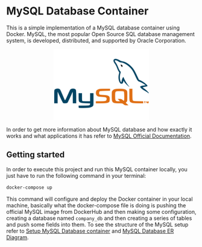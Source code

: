 # **MySQL Database Container**

This is a simple implementation of a MySQL database container using Docker. MySQL, the most popular Open Source SQL database management system, is developed, distributed, and supported by Oracle Corporation.

<p align="center">
  <img src="./assets/imgs/mysql_logo.png" width=50%/>
</p>


In order to get more information about MySQL database and how exactly it works and what applications it has refer to [MySQL Official Documentation](https://dev.mysql.com/doc/).

## Getting started
In order to execute this project and run this MySQL container locally, you just have to run the following command in your terminal:

```bash
docker-compose up
```

This command will configure and deploy the Docker container in your local machine, basically what the docker-compose file is doing is pushing the official MySQL image from DockerHub and then making some configuration, creating a database named `company_db` and then creating a series of tables and push some fields into them. To see the structure of the MySQL setup refer to [Setup MySQL Database container](./assets/pdfs/company-database.pdf) and [MySQL Database ER Diagram](./assets/pdfs/ER-diagram-company-db.pdf).
